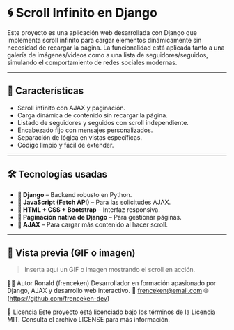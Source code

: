 # 🌀 Scroll Infinito en Django

Este proyecto es una aplicación web desarrollada con Django que implementa scroll infinito para cargar elementos dinámicamente sin necesidad de recargar la página. 
La funcionalidad está aplicada tanto a una galería de imágenes/videos como a una lista de seguidores/seguidos, simulando el comportamiento de redes sociales modernas.

---

## 🚀 Características

- Scroll infinito con AJAX y paginación.
- Carga dinámica de contenido sin recargar la página.
- Listado de seguidores y seguidos con scroll independiente.
- Encabezado fijo con mensajes personalizados.
- Separación de lógica en vistas específicas.
- Código limpio y fácil de extender.

---

## 🛠️ Tecnologías usadas

- **🐍 Django** – Backend robusto en Python.
- **📜 JavaScript (Fetch API)** – Para las solicitudes AJAX.
- **🎨 HTML + CSS + Bootstrap** – Interfaz responsiva.
- **📁 Paginación nativa de Django** – Para gestionar páginas.
- **🧩 AJAX** – Para cargar más contenido al hacer scroll.

---

## 🎥 Vista previa (GIF o imagen)

> Inserta aquí un GIF o imagen mostrando el scroll en acción.

🙋‍♂️ Autor
Ronald (frenceken)
Desarrollador en formación apasionado por Django, AJAX y desarrollo web interactivo.
📧 frenceken@email.com
🌐 (https://github.com/frenceken-dev)

📝 Licencia
Este proyecto está licenciado bajo los términos de la Licencia MIT.
Consulta el archivo LICENSE para más información.

